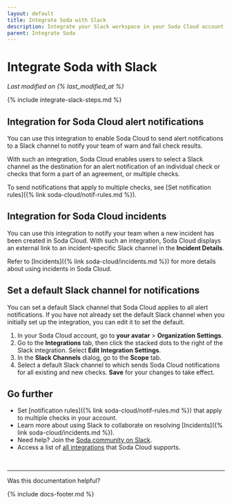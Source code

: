 ```yaml
---
layout: default
title: Integrate Soda with Slack
description: Integrate your Slack workspace in your Soda Cloud account so that Soda Cloud can send Slack notifications to your team when a data issue triggers an alert.
parent: Integrate Soda
---
```


# Integrate Soda with Slack
*Last modified on {% last_modified_at %}*

{% include integrate-slack-steps.md %}

## Integration for Soda Cloud alert notifications

You can use this integration to enable Soda Cloud to send alert notifications to a Slack channel to notify your team of warn and fail check results. 

With such an integration, Soda Cloud enables users to select a Slack channel as the destination for an alert notification of an individual check or checks that form a part of an agreement, or multiple checks. 

To send notifications that apply to multiple checks, see [Set notification rules]({% link soda-cloud/notif-rules.md %}). 


## Integration for Soda Cloud incidents

You can use this integration to notify your team when a new incident has been created in Soda Cloud. With such an integration, Soda Cloud displays an external link to an incident-specific Slack channel in the **Incident Details**. 

Refer to [Incidents]({% link soda-cloud/incidents.md %}) for more details about using incidents in Soda Cloud.


## Set a default Slack channel for notifications

You can set a default Slack channel that Soda Cloud applies to all alert notifications. If you have not already set the default Slack channel when you initially set up the integration, you can edit it to set the default.

1. In your Soda Cloud account, go to **your avatar** > **Organization Settings**.
2. Go to the **Integrations** tab, then click the stacked dots to the right of the Slack integration. Select **Edit Integration Settings**.
3. In the **Slack Channels** dialog, go to the **Scope** tab.
4. Select a default Slack channel to which sends Soda Cloud notifications for all existing and new checks. **Save** for your changes to take effect.


## Go further

* Set [notification rules]({% link soda-cloud/notif-rules.md %}) that apply to multiple checks in your account.
* Learn more about using Slack to collaborate on resolving [Incidents]({% link soda-cloud/incidents.md %}).
* Need help? Join the <a href="https://community.soda.io/slack" target="_blank"> Soda community on Slack</a>.
* Access a list of <a href="https://www.soda.io/integrations" target="_blank">all integrations</a> that Soda Cloud supports.
<br />

---

Was this documentation helpful?

<!-- LikeBtn.com BEGIN -->
<span class="likebtn-wrapper" data-theme="tick" data-i18n_like="Yes" data-ef_voting="grow" data-show_dislike_label="true" data-counter_zero_show="true" data-i18n_dislike="No"></span>
<script>(function(d,e,s){if(d.getElementById("likebtn_wjs"))return;a=d.createElement(e);m=d.getElementsByTagName(e)[0];a.async=1;a.id="likebtn_wjs";a.src=s;m.parentNode.insertBefore(a, m)})(document,"script","//w.likebtn.com/js/w/widget.js");</script>
<!-- LikeBtn.com END -->

{% include docs-footer.md %}
